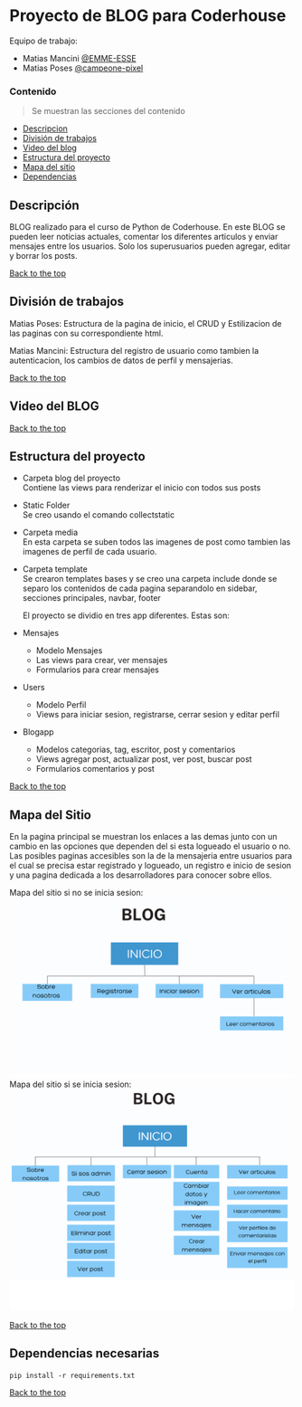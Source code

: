 # Proyecto de BLOG para Coderhouse

Equipo de trabajo:

* Matias Mancini
[@EMME-ESSE](https://github.com/EMME-ESSE)
* Matias Poses 
[@campeone-pixel](https://github.com/campeone-pixel)


### Contenido
> Se muestran las secciones del contenido

- [Descripcion](#descripcion)
- [División de trabajos](#división-de-trabajos)
- [Video del blog](#Video-del-blog)
- [Estructura del proyecto](#Estructura-del-proyecto)
- [Mapa del sitio](#Mapa-del-sitio)
- [Dependencias](#dependencias-necesarias)


## Descripción

BLOG realizado para el curso de Python de Coderhouse. 
En este BLOG se pueden leer noticias actuales, comentar los diferentes articulos y enviar mensajes entre los usuarios. Solo los superusuarios pueden agregar, editar y borrar los posts.

[Back to the top](#proyecto-de-blog-para-coderhouse)

## División de trabajos

Matias Poses: Estructura de la pagina de inicio, el CRUD y Estilizacion de  las paginas con su correspondiente html.

Matias Mancini: Estructura del registro de usuario como tambien la autenticacion, los cambios de datos de perfil y mensajerias.

[Back to the top](#proyecto-de-blog-para-coderhouse)

## Video del BLOG

[Back to the top](#proyecto-de-blog-para-coderhouse)
## Estructura del proyecto

* Carpeta blog del proyecto<br>
  Contiene las views para renderizar el inicio con todos sus posts

* Static Folder<br>
  Se creo usando el comando collectstatic

* Carpeta media<br>
  En esta carpeta se suben todos las imagenes de post como tambien las imagenes de perfil de cada usuario.

* Carpeta template <br>
  Se crearon templates bases y se creo una carpeta include donde se separo los contenidos de cada pagina separandolo en sidebar, secciones principales, navbar, footer

  El proyecto se dividio en tres app diferentes. Estas son:
* Mensajes
  - Modelo Mensajes
  - Las views para crear, ver mensajes
  - Formularios para crear mensajes

* Users

  - Modelo Perfil
  - Views para iniciar sesion, registrarse, cerrar sesion y editar perfil


* Blogapp
  - Modelos categorias, tag, escritor, post y comentarios
  - Views agregar post, actualizar post, ver post, buscar post
  - Formularios comentarios y post


[Back to the top](#proyecto-de-blog-para-coderhouse)

## Mapa del Sitio

En la pagina principal se muestran los enlaces a las demas junto con un cambio en las opciones que dependen del si esta logueado el usuario o no.
Las posibles paginas accesibles son la de la mensajeria entre usuarios para el cual se precisa estar registrado y logueado, un registro e inicio de sesion y una pagina dedicada a los desarrolladores para conocer sobre ellos.

Mapa del sitio si no se inicia sesion:
<img src="blog/static/images/mapa_sin_iniciar.png">
Mapa del sitio si se inicia sesion:
<img src="blog/static/images/mapa_iniciado.png">


[Back to the top](#proyecto-de-blog-para-coderhouse)

## Dependencias necesarias

````
pip install -r requirements.txt 
````

[Back to the top](#proyecto-de-blog-para-coderhouse)
##  
